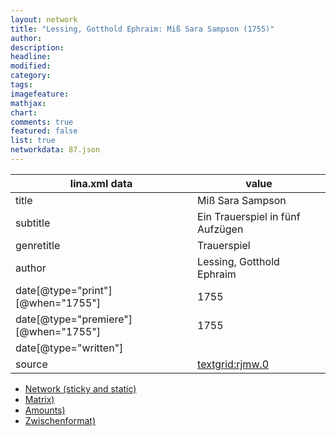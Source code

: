 ```yaml
---
layout: network
title: "Lessing, Gotthold Ephraim: Miß Sara Sampson (1755)"
author:
description:
headline:
modified:
category:
tags:
imagefeature: 
mathjax: 
chart: 
comments: true
featured: false
list: true
networkdata: 87.json
---
```

lina.xml data  | value
------------- | -------------
title|Miß Sara Sampson
subtitle|Ein Trauerspiel in fünf Aufzügen
genretitle|Trauerspiel
author|Lessing, Gotthold Ephraim
date[@type="print"][@when="1755"]|1755
date[@type="premiere"][@when="1755"]|1755
date[@type="written"]|
source|[textgrid:rjmw.0](https://textgridlab.org/1.0/tgcrud-public/rest/textgrid:rjmw.0/data)



* [Network (sticky and static)](/linas/network87)
* [Matrix)](/linas/matrix87)
* [Amounts)](/linas/amount87)
* [Zwischenformat)](/linas/lina87 )
